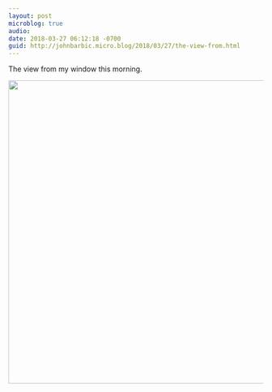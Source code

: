 ```yaml
---
layout: post
microblog: true
audio: 
date: 2018-03-27 06:12:18 -0700
guid: http://johnbarbic.micro.blog/2018/03/27/the-view-from.html
---
```

The view from my window this morning.

<img src="http://www.barbic.com/uploads/2018/6f3a756987.jpg" width="600" height="599" />

